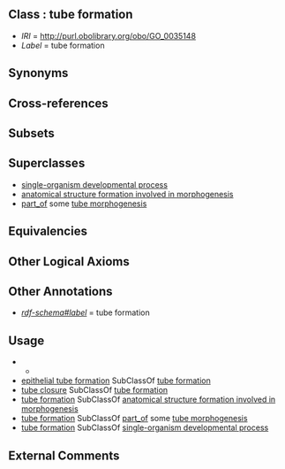
## Class : tube formation

 * *IRI* = http://purl.obolibrary.org/obo/GO_0035148
 * *Label* = tube formation

## Synonyms


## Cross-references


## Subsets


## Superclasses

 * [single-organism developmental process](../../GO/67/GO_0044767.md)
 * [anatomical structure formation involved in morphogenesis](../../GO/46/GO_0048646.md)
 * [part_of](../../BFO/50/BFO_0000050.md) some [tube morphogenesis](../../GO/39/GO_0035239.md)

## Equivalencies


## Other Logical Axioms


## Other Annotations

 * *[rdf-schema#label](../../el/rdf-schema#label.md)* = tube formation

## Usage

 * -
 * [epithelial tube formation](../../GO/75/GO_0072175.md) SubClassOf [tube formation](../../GO/48/GO_0035148.md)
 * [tube closure](../../GO/06/GO_0060606.md) SubClassOf [tube formation](../../GO/48/GO_0035148.md)
 * [tube formation](../../GO/48/GO_0035148.md) SubClassOf [anatomical structure formation involved in morphogenesis](../../GO/46/GO_0048646.md)
 * [tube formation](../../GO/48/GO_0035148.md) SubClassOf [part_of](../../BFO/50/BFO_0000050.md) some [tube morphogenesis](../../GO/39/GO_0035239.md)
 * [tube formation](../../GO/48/GO_0035148.md) SubClassOf [single-organism developmental process](../../GO/67/GO_0044767.md)

## External Comments

